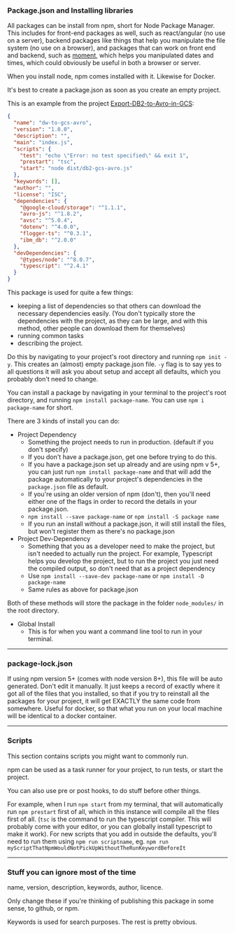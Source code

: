 ### Package.json and Installing libraries
All packages can be install from npm, short for Node Package Manager.
This includes for front-end packages as well, such as react/angular (no use on a server), backend packages like things that help you manipulate the file system (no use on a browser), and packages that can work on front end and backend, such as [moment](https://momentjs.com), which helps you manipulated dates and times, which could obviously be useful in both a browser or server.

When you install node, npm comes installed with it. Likewise for Docker.

It's best to create a package.json as soon as you create an empty project.

This is an example from the project [Export-DB2-to-Avro-in-GCS](https://github.gamesys.co.uk/BI-Cognos/Export-DB2-to-Avro-in-GCS):
```json
{
  "name": "dw-to-gcs-avro",
  "version": "1.0.0",
  "description": "",
  "main": "index.js",
  "scripts": {
    "test": "echo \"Error: no test specified\" && exit 1",
    "prestart": "tsc",
    "start": "node dist/db2-gcs-avro.js"
  },
  "keywords": [],
  "author": "",
  "license": "ISC",
  "dependencies": {
    "@google-cloud/storage": "^1.1.1",
    "avro-js": "^1.8.2",
    "avsc": "^5.0.4",
    "dotenv": "^4.0.0",
    "flogger-ts": "^0.3.1",
    "ibm_db": "^2.0.0"
  },
  "devDependencies": {
    "@types/node": "^8.0.7",
    "typescript": "^2.4.1"
  }
}

```

This package is used for quite a few things:
- keeping a list of dependencies so that others can download the necessary dependencies easily. (You don't typically store the dependencies with the project, as they can be large, and with this method, other people can download them for themselves)
- running common tasks
- describing the project.

Do this by navigating to your project's root directory and running `npm init -y`.
This creates an (almost) empty package.json file. `-y` flag is to say yes to all questions it will ask you about setup and accept all defaults, which you probably don't need to change.

You can install a package by navigating in your terminal to the project's root directory, and running `npm install package-name`.
You can use `npm i package-name` for short.

There are 3 kinds of install you can do:
- Project Dependency
    - Something the project needs to run in production. (default if you don't specify)
    - If you don't have a package.json, get one before trying to do this. 
    - If you have a package.json set up already and are using npm v 5+, you can just run `npm install package-name` and that will add the package automatically to your project's dependencies in the `package.json` file as default.
    - If you're using an older version of npm (don't), then you'll need either one of the flags in order to record the details in your package.json.
    - `npm install --save package-name` or `npm install -S package name`
    - If you run an install without a package.json, it will still install the files, but won't register them as there's no package.json
- Project Dev-Dependency
    - Something that you as a developer need to make the project, but isn't needed to actually run the project. For example, Typescript helps you develop the project, but to run the project you just need the compiled output, so don't need that as a project dependency
    - Use `npm install --save-dev package-name` or `npm install -D package-name`
    - Same rules as above for package.json

Both of these methods will store the package in the folder `node_modules/` in the root directory.
- Global Install
    - This is for when you want a command line tool to run in your terminal.

<hr>

### package-lock.json
If using npm version 5+ (comes with node version 8+), this file will be auto generated. Don't edit it manually. It just keeps a record of exactly where it got all of the files that you installed, so that if you try to reinstall all the packages for your project, it will get EXACTLY the same code from somewhere. Useful for docker, so that what you run on your local machine will be identical to a docker container.

<hr>

### Scripts

This section contains scripts you might want to commonly run.

npm can be used as a task runner for your project, to run tests, or start the project.

You can also use pre or post hooks, to do stuff before other things.

For example, when I run `npm start` from my terminal, that will automatically run `npm prestart` first of all, which in this instance will compile all the files first of all. (`tsc` is the command to run the typescript compiler. This will probably come with your editor, or you can globally install typescript to make it work).
For new scripts that you add in outside the defaults, you'll need to run them using `npm run scriptname`, eg. `npm run myScriptThatNpmWouldNotPickUpWithoutTheRunKeywordBeforeIt`

<hr>

### Stuff you can ignore most of the time

name, version, description, keywords, author, licence.

Only change these if you're thinking of publishing this package in some sense, to github, or npm.

Keywords is used for search purposes. The rest is pretty obvious.
